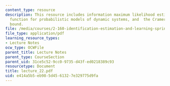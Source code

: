 ```yaml
---
content_type: resource
description: This resource includes information maximum likelihood estimate, likelihood
  function for probabilistic models of dynamic systems, and  the Cramer-Rao lower
  bound.
file: /media/courses/2-160-identification-estimation-and-learning-spring-2006/e414a5b5eb985d4561327e329775d9fa_lecture_22.pdf
file_type: application/pdf
learning_resource_types:
- Lecture Notes
ocw_type: OCWFile
parent_title: Lecture Notes
parent_type: CourseSection
parent_uid: 31ce5c52-9cc0-9735-d43f-ed0218389c93
resourcetype: Document
title: lecture_22.pdf
uid: e414a5b5-eb98-5d45-6132-7e329775d9fa
---
```

